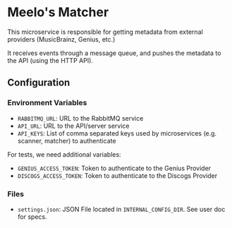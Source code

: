 # Meelo's Matcher 

This microservice is responsible for getting metadata from external providers (MusicBrainz, Genius, etc.)

It receives events through a message queue, and pushes the metadata to the API (using the HTTP API).

## Configuration

### Environment Variables

- `RABBITMQ_URL`: URL to the RabbitMQ service
- `API_URL`: URL to the API/server service
- `API_KEYS`: List of comma separated keys used by microservices (e.g. scanner, matcher) to authenticate

For tests, we need additional variables:
- `GENIUS_ACCESS_TOKEN`: Token to authenticate to the Genius Provider
- `DISCOGS_ACCESS_TOKEN`: Token to authenticate to the Discogs Provider

### Files

- `settings.json`: JSON File located in `INTERNAL_CONFIG_DIR`. See user doc for specs.
